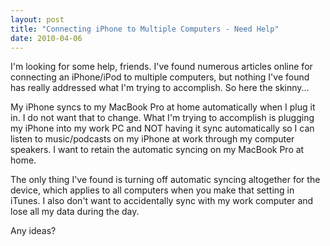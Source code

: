 ```yaml
---
layout: post
title: "Connecting iPhone to Multiple Computers - Need Help"
date: 2010-04-06
---
```


<p class="intro"><span class="dropcap">I</span>'m looking for some help, friends. I've found numerous articles online for connecting an iPhone/iPod to multiple computers, but nothing I've found has really addressed what I'm trying to accomplish. So here the skinny...</p>

My iPhone syncs to my MacBook Pro at home automatically when I plug it in. I do not want that to change. What I'm trying to accomplish is plugging my iPhone into my work PC and NOT having it sync automatically so I can listen to music/podcasts on my iPhone at work through my computer speakers. I want to retain the automatic syncing on my MacBook Pro at home.

The only thing I've found is turning off automatic syncing altogether for the device, which applies to all computers when you make that setting in iTunes. I also don't want to accidentally sync with my work computer and lose all my data during the day.

Any ideas?
